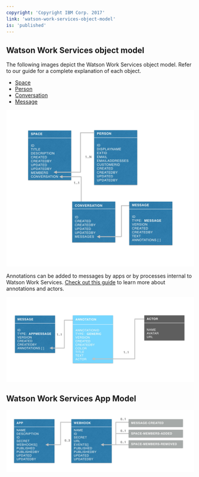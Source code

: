 ```yaml
---
copyright: 'Copyright IBM Corp. 2017'
link: 'watson-work-services-object-model'
is: 'published'
---
```

## Watson Work Services object model

The following images depict the Watson Work Services object model. Refer to our guide for a complete explanation of each object.
- [Space](./guides/V1_spaces_main.md)
- [Person](./guides/V1_people_main.md)
- [Conversation](./guides/V1_conversation_main.md)
- [Message](./guides/V1_message_main.md)

![IBM Watson Work Services Object Model](./images/ObjModel.001.jpeg)

Annotations can be added to messages by apps or by processes internal to Watson Work Services. [Check out this guide](guides/V1_annotations.md) to learn more about annotations and actors.

![IBM Watson Work Services Object Model](./images/MessageObjectModel.001.jpeg)

## Watson Work Services App Model

![IBM Watson Work Services Object Model](./images/AppModel.jpeg)
